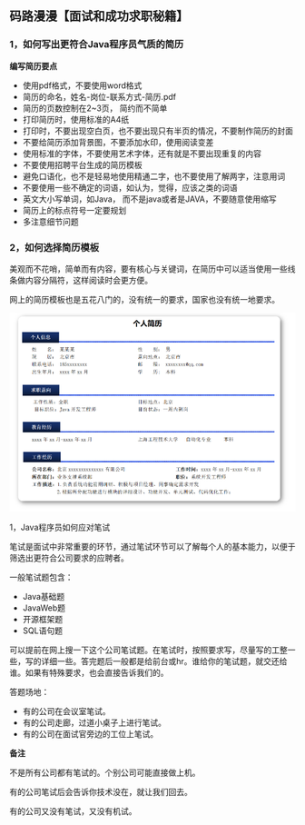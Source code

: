 ## 码路漫漫【面试和成功求职秘籍】



### 1，如何写出更符合Java程序员气质的简历

**编写简历要点**

- 使用pdf格式，不要使用word格式
- 简历的命名，姓名-岗位-联系方式-简历.pdf
- 简历的页数控制在2~3页， 简约而不简单
- 打印简历时，使用标准的A4纸
- 打印时，不要出现空白页，也不要出现只有半页的情况，不要制作简历的封面
- 不要给简历添加背景图，不要添加水印，使用阅读变差
- 使用标准的字体，不要使用艺术字体，还有就是不要出现重复的内容
- 不要使用招聘平台生成的简历模板
- 避免口语化，也不是轻易地使用精通二字，也不要使用了解两字，注意用词
- 不要使用一些不确定的词语，如认为，觉得，应该之类的词语
- 英文大小写单词，如Java， 而不是java或者是JAVA，不要随意使用缩写
- 简历上的标点符号一定要规划
- 多注意细节问题





### 2，如何选择简历模板



美观而不花哨，简单而有内容，要有核心与关键词，在简历中可以适当使用一些线条做内容分隔符，这样阅读时会更方便。



网上的简历模板也是五花八门的，没有统一的要求，国家也没有统一地要求。



![1718809506830](assets/1718809506830.png)













































1，Java程序员如何应对笔试



笔试是面试中非常重要的环节，通过笔试环节可以了解每个人的基本能力，以便于筛选出更符合公司要求的应聘者。

一般笔试题包含：

- Java基础题
- JavaWeb题
- 开源框架题
- SQL语句题

可以提前在网上搜一下这个公司笔试题。在笔试时，按照要求写，尽量写的工整一些，写的详细一些。答完题后一般都是给前台或hr。谁给你的笔试题，就交还给谁。如果有特殊要求，也会直接告诉我们的。

答题场地：

- 有的公司在会议室笔试。
- 有的公司走廊，过道小桌子上进行笔试。
- 有的公司在面试官旁边的工位上笔试。



**备注**

不是所有公司都有笔试的。个别公司可能直接做上机。

有的公司笔试后会告诉你技术没在，就让我们回去。

有的公司又没有笔试，又没有机试。
